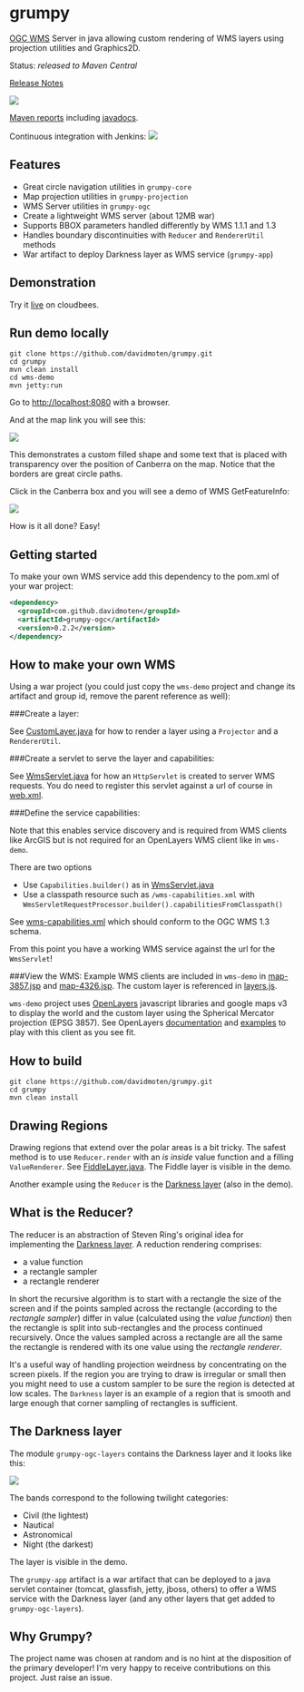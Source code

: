 grumpy
=============

[OGC WMS](http://www.opengeospatial.org/standards/wms) Server in java allowing custom rendering of WMS layers using projection utilities and Graphics2D.

Status: *released to Maven Central*

[Release Notes](RELEASE_NOTES.md)

<img src="https://raw.githubusercontent.com/davidmoten/grumpy/master/src/docs/demo2.png"/>

[Maven reports](http://davidmoten.github.io/grumpy/project-reports.html) including [javadocs](http://davidmoten.github.io/grumpy/apidocs/index.html).

Continuous integration with Jenkins: <a href="https://xuml-tools.ci.cloudbees.com/"><img src="https://xuml-tools.ci.cloudbees.com/job/grumpy/badge/icon"/></a>

Features
----------
* Great circle navigation utilities in ```grumpy-core```
* Map projection utilities in ```grumpy-projection```
* WMS Server utilities in ```grumpy-ogc```
* Create a lightweight WMS server (about 12MB war)
* Supports BBOX parameters handled differently by WMS 1.1.1 and 1.3
* Handles boundary discontinuities with ```Reducer``` and ```RendererUtil``` methods
* War artifact to deploy Darkness layer as WMS service (```grumpy-app```)

Demonstration
-----------------
Try it [live](http://grumpy.xuml-tools.cloudbees.net/) on cloudbees. 


Run demo locally
------------------
```
git clone https://github.com/davidmoten/grumpy.git
cd grumpy
mvn clean install
cd wms-demo
mvn jetty:run
```

Go to [http://localhost:8080](http://localhost:8080/wms-demo) with a browser.

And at the map link you will see this:

<img src="https://raw.githubusercontent.com/davidmoten/grumpy/master/src/docs/demo.png"/>

This demonstrates a custom filled shape and some text that is placed with transparency over the position of Canberra on the map. Notice that the borders are great circle paths.

Click in the Canberra box and you will see a demo of WMS GetFeatureInfo:

<img src="https://raw.githubusercontent.com/davidmoten/grumpy/master/src/docs/demo3.png"/>

How is it all done? Easy!

Getting started
-------------------
To make your own WMS service add this dependency to the pom.xml of your war project:
```xml
<dependency>
  <groupId>com.github.davidmoten</groupId>
  <artifactId>grumpy-ogc</artifactId>
  <version>0.2.2</version>
</dependency>
```

How to make your own WMS
---------------------------
Using a war project (you could just copy the ```wms-demo``` project and change its artifact and group id, remove the parent reference as well):

###Create a layer:

See [CustomLayer.java](wms-demo/src/main/java/com/github/davidmoten/grumpy/wms/demo/CustomLayer.java) for how to render a layer using a ```Projector``` and a ```RendererUtil```.

###Create a servlet to serve the layer and capabilities:

See [WmsServlet.java](wms-demo%2Fsrc%2Fmain%2Fjava%2Fcom%2Fgithub%2Fdavidmoten%2Fgrumpy%2Fwms%2Fdemo%2FWmsServlet.java) for how an ```HttpServlet``` is created to server WMS requests. You do need to register this servlet against a url of course in [web.xml](wms-demo/src/main/webapp/WEB-INF/web.xml).

###Define the service capabilities:

Note that this enables service discovery and is required from WMS clients like ArcGIS but is not required for an OpenLayers WMS client like in ```wms-demo```.

There are two options

* Use ```Capabilities.builder()``` as in [WmsServlet.java](wms-demo%2Fsrc%2Fmain%2Fjava%2Fcom%2Fgithub%2Fdavidmoten%2Fgrumpy%2Fwms%2Fdemo%2FWmsServlet.java)
* Use a classpath resource such as ```/wms-capabilities.xml``` with ```WmsServletRequestProcessor.builder().capabilitiesFromClasspath()```

See [wms-capabilities.xml](wms-demo%2Fsrc%2Fmain%2Fresources%2Fwms-capabilities.xml) which should conform to the OGC WMS 1.3 schema.

From this point you have a working WMS service against the url for the ```WmsServlet```!

###View the WMS:
Example WMS clients are included in ```wms-demo``` in [map-3857.jsp](wms-demo%2Fsrc%2Fmain%2Fwebapp%2Fmap-3857.jsp) and [map-4326.jsp](wms-demo%2Fsrc%2Fmain%2Fwebapp%2Fmap-4326.jsp). The custom layer is referenced in [layers.js](wms-demo/src/main/webapp/js/layers.js).

```wms-demo``` project uses [OpenLayers](http://openlayers.org/) javascript libraries and google maps v3 to display the world and the custom layer using the Spherical Mercator projection (EPSG 3857). See OpenLayers [documentation](http://docs.openlayers.org/) and [examples](http://openlayers.org/dev/examples/) to play with this client as you see fit.

How to build
----------------
```
git clone https://github.com/davidmoten/grumpy.git
cd grumpy
mvn clean install
```

Drawing Regions
----------------
Drawing regions that extend over the polar areas is a bit tricky. The safest method is to use ```Reducer.render``` with an *is inside* value function and a filling ```ValueRenderer```. See [FiddleLayer.java](wms-demo%2Fsrc%2Fmain%2Fjava%2Fcom%2Fgithub%2Fdavidmoten%2Fgrumpy%2Fwms%2Fdemo%2FFiddleLayer.java). The Fiddle layer is visible in the demo.

Another example using the ```Reducer``` is the [Darkness layer](grumpy-ogc-layers/src/main/java/com/github/davidmoten/grumpy/wms/layer/darkness/DarknessLayer.java) (also in the demo).

What is the Reducer?
---------------------
The reducer is an abstraction of Steven Ring's original idea for implementing the [Darkness layer](grumpy-ogc-layers/src/main/java/com/github/davidmoten/grumpy/wms/layer/darkness/DarknessLayer.java). A reduction rendering comprises:

* a value function
* a rectangle sampler
* a rectangle renderer

In short the recursive algorithm is to start with a rectangle the size of the screen and if the points sampled across the rectangle (according to the *rectangle sampler*) differ in value (calculated using the *value function*) then the rectangle is split into sub-rectangles and the process continued recursively. Once the values sampled across a rectangle are all the same the rectangle is rendered with its one value using the *rectangle renderer*.

It's a useful way of handling projection weirdness by concentrating on the screen pixels. If the region you are trying to draw is irregular or small then you might need to use a custom sampler to be sure the region is detected at low scales. The ```Darkness``` layer is an example of a region that is smooth and large enough that corner sampling of rectangles is sufficient.

The Darkness layer
----------------------
The module ```grumpy-ogc-layers``` contains the Darkness layer and it looks like this:

<img src="https://raw.githubusercontent.com/davidmoten/grumpy/master/src/docs/demo4.png"/>

The bands correspond to the following twilight categories:

* Civil (the lightest)
* Nautical
* Astronomical
* Night (the darkest)

The layer is visible in the demo.

The ```grumpy-app``` artifact is a war artifact that can be deployed to a java servlet container (tomcat, glassfish, jetty, jboss, others) to offer a WMS service with the Darkness layer (and any other layers that get added to ```grumpy-ogc-layers```).

Why Grumpy?
---------------
The project name was chosen at random and is no hint at the disposition of the primary developer! I'm very happy to receive contributions on this project. Just raise an issue.
